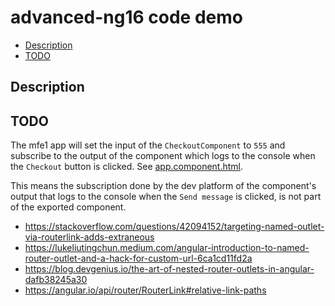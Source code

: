 # advanced-ng16 code demo

- [Description](#description)
- [TODO](#todo)

## Description

## TODO

The mfe1 app will set the input of the `CheckoutComponent` to `555` and subscribe to the output of the component which logs to the console when the `Checkout` button is clicked. See [app.component.html](/code-demos/advanced-ng16/checkout/src/app/app.component.html). 


This means the subscription done by the dev platform of the component's output that logs to the console when the `Send message` is clicked, is not part of the exported component.


- https://stackoverflow.com/questions/42094152/targeting-named-outlet-via-routerlink-adds-extraneous
- https://lukeliutingchun.medium.com/angular-introduction-to-named-router-outlet-and-a-hack-for-custom-url-6ca1cd11fd2a
- https://blog.devgenius.io/the-art-of-nested-router-outlets-in-angular-dafb38245a30
- https://angular.io/api/router/RouterLink#relative-link-paths